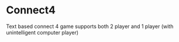 # Connect4
Text based connect 4 game supports both 2 player and 1 player (with unintelligent computer player)

